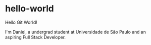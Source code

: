 # hello-world
Hello Git World!

I'm Daniel, a undergrad student at Universidade de São Paulo and an aspiring Full Stack Developer.
